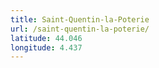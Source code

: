 ```yaml
---
title: Saint-Quentin-la-Poterie
url: /saint-quentin-la-poterie/
latitude: 44.046
longitude: 4.437
---
```


